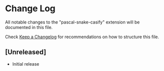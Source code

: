 # Change Log

All notable changes to the "pascal-snake-casify" extension will be documented in this file.

Check [Keep a Changelog](http://keepachangelog.com/) for recommendations on how to structure this file.

## [Unreleased]

- Initial release